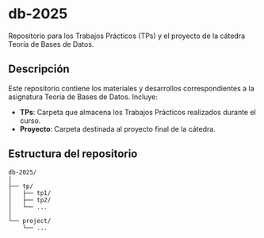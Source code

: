 # db-2025

Repositorio para los Trabajos Prácticos (TPs) y el proyecto de la cátedra Teoría de Bases de Datos.

## Descripción

Este repositorio contiene los materiales y desarrollos correspondientes a la asignatura Teoría de Bases de Datos. Incluye:

- **TPs**: Carpeta que almacena los Trabajos Prácticos realizados durante el curso.
- **Proyecto**: Carpeta destinada al proyecto final de la cátedra.

## Estructura del repositorio

```plaintext
db-2025/
│
├── tp/
│   ├── tp1/
│   ├── tp2/
│   └── ...
│
└── project/
    └── ...

